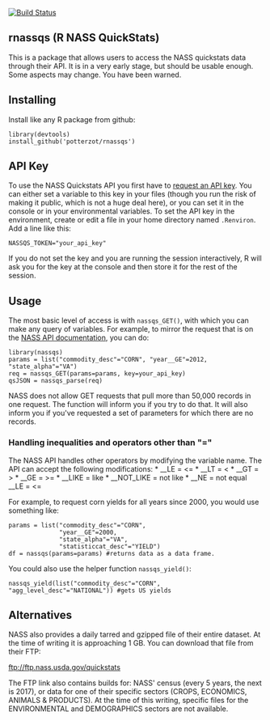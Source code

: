 <!-- README.md is generated from README.Rmd. Please edit that file -->
[![Build Status](https://travis-ci.org/potterzot/rnassqs.svg?branch=master)](https://travis-ci.org/potterzot/rnassqs)

rnassqs (R NASS QuickStats)
---------------------------

This is a package that allows users to access the NASS quickstats data through their API. It is in a very early stage, but should be usable enough. Some aspects may change. You have been warned.

Installing
----------

Install like any R package from github:

    library(devtools)
    install_github('potterzot/rnassqs')

API Key
-------

To use the NASS Quickstats API you first have to [request an API key](http://quickstats.nass.usda.gov/api). You can either set a variable to this key in your files (though you run the risk of making it public, which is not a huge deal here), or you can set it in the console or in your environmental variables. To set the API key in the environment, create or edit a file in your home directory named `.Renviron`. Add a line like this:

    NASSQS_TOKEN="your_api_key"

If you do not set the key and you are running the session interactively, R will ask you for the key at the console and then store it for the rest of the session.

Usage
-----

The most basic level of access is with `nassqs_GET()`, with which you can make any query of variables. For example, to mirror the request that is on the [NASS API documentation](http://quickstats.nass.usda.gov/api), you can do:

    library(nassqs)
    params = list("commodity_desc"="CORN", "year__GE"=2012, "state_alpha"="VA")
    req = nassqs_GET(params=params, key=your_api_key)
    qsJSON = nassqs_parse(req)

NASS does not allow GET requests that pull more than 50,000 records in one request. The function will inform you if you try to do that. It will also inform you if you've requested a set of parameters for which there are no records.

### Handling inequalities and operators other than "="

The NASS API handles other operators by modifying the variable name. The API can accept the following modifications: \* \_\_LE = &lt;= \* \_\_LT = &lt; \* \_\_GT = &gt; \* \_\_GE = &gt;= \* \_\_LIKE = like \* \_\_NOT\_LIKE = not like \* \_\_NE = not equal \_\_LE = &lt;=

For example, to request corn yields for all years since 2000, you would use something like:

    params = list("commodity_desc"="CORN", 
                  "year__GE"=2000, 
                  "state_alpha"="VA", 
                  "statisticcat_desc"="YIELD")
    df = nassqs(params=params) #returns data as a data frame.

You could also use the helper function `nassqs_yield()`:

    nassqs_yield(list("commodity_desc"="CORN", "agg_level_desc"="NATIONAL")) #gets US yields

Alternatives
------------

NASS also provides a daily tarred and gzipped file of their entire dataset. At the time of writing it is approaching 1 GB. You can download that file from their FTP:

<ftp://ftp.nass.usda.gov/quickstats>

The FTP link also contains builds for: NASS' census (every 5 years, the next is 2017), or data for one of their specific sectors (CROPS, ECONOMICS, ANIMALS & PRODUCTS). At the time of this writing, specific files for the ENVIRONMENTAL and DEMOGRAPHICS sectors are not available.
